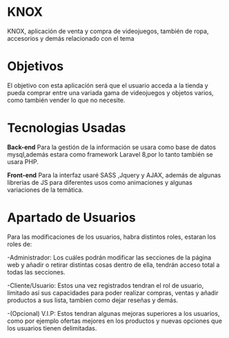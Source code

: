 # KNOX
KNOX, aplicación de venta y compra de videojuegos, también de ropa, accesorios y demás relacionado con el tema
# Objetivos
El objetivo con esta aplicación será que el usuario acceda a la tienda y pueda comprar entre una variada gama de videojuegos y objetos varios, como también vender lo que no necesite.
# Tecnologias Usadas
**Back-end**
Para la gestión de la información se usara como base de datos mysql,además estara como framework Laravel 8,por lo tanto también se usara PHP.

**Front-end**
Para la interfaz usaré SASS ,Jquery y AJAX, además de algunas librerias de JS para diferentes usos como animaciones y algunas variaciones de la temática.

# Apartado de Usuarios

Para las modificaciones de los usuarios, habra distintos roles, estaran los roles de:

-Administrador: Los cuáles podrán modificar las secciones de la página web y añadir o retirar distintas cosas dentro de ella, tendrán acceso total a todas las secciones.

-Cliente/Usuario: Estos una vez registrados tendran el rol de usuario, limitado así sus capacidades para poder realizar compras, ventas y añadir productos a sus lista, tambien como dejar reseñas y demás.

-(Opcional) V.I.P: Estos tendran algunas mejoras superiores a los usuarios, como por ejemplo ofertas mejores en los productos y nuevas opciones que los usuarios tienen delimitadas.




